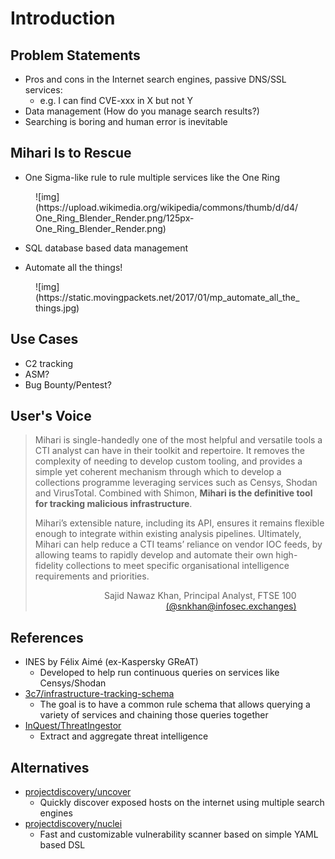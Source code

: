 # Introduction

## Problem Statements

- Pros and cons in the Internet search engines, passive DNS/SSL services:
  - e.g. I can find CVE-xxx in X but not Y
- Data management (How do you manage search results?)
- Searching is boring and human error is inevitable

## Mihari Is to Rescue

- One Sigma-like rule to rule multiple services like the One Ring

<figure markdown>
  ![img](https://upload.wikimedia.org/wikipedia/commons/thumb/d/d4/One_Ring_Blender_Render.png/125px-One_Ring_Blender_Render.png)
</figure>

- SQL database based data management

- Automate all the things!

<figure markdown>
  ![img](https://static.movingpackets.net/2017/01/mp_automate_all_the_things.jpg)
</figure>

## Use Cases

- C2 tracking
- ASM?
- Bug Bounty/Pentest?

## User's Voice

> Mihari is single-handedly one of the most helpful and versatile tools a CTI analyst can have in their toolkit and repertoire. It removes the complexity of needing to develop custom tooling, and provides a simple yet coherent mechanism through which to develop a collections programme leveraging services such as Censys, Shodan and VirusTotal. Combined with Shimon, **Mihari is the definitive tool for tracking malicious infrastructure**.
>
> Mihari’s extensible nature, including its API, ensures it remains flexible enough to integrate within existing analysis pipelines. Ultimately, Mihari can help reduce a CTI teams’ reliance on vendor IOC feeds, by allowing teams to rapidly develop and automate their own high-fidelity collections to meet specific organisational intelligence requirements and priorities.
>
> <div style="text-align: right; margin-right: 10%;">Sajid Nawaz Khan, Principal Analyst, FTSE 100 <a href="https://infosec.exchange/@snkhan" target="_blank">(@snkhan@infosec.exchanges)</a></div>

## References

- INES by Félix Aimé (ex-Kaspersky GReAT)
  - Developed to help run continuous queries on services like Censys/Shodan
- [3c7/infrastructure-tracking-schema](https://github.com/3c7/infrastructure-tracking-schema)
  - The goal is to have a common rule schema that allows querying a variety of services and chaining those queries together
- [InQuest/ThreatIngestor](https://github.com/InQuest/ThreatIngestor)
  - Extract and aggregate threat intelligence

## Alternatives

- [projectdiscovery/uncover](https://github.com/projectdiscovery/uncover)
  - Quickly discover exposed hosts on the internet using multiple search engines
- [projectdiscovery/nuclei](https://github.com/projectdiscovery/nuclei)
  - Fast and customizable vulnerability scanner based on simple YAML based DSL
